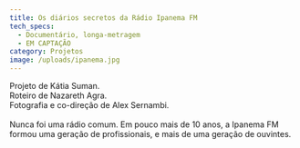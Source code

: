 ```yaml
---
title: Os diários secretos da Rádio Ipanema FM
tech_specs:
  - Documentário, longa-metragem
  - EM CAPTAÇÃO
category: Projetos
image: /uploads/ipanema.jpg
---
```

P﻿rojeto de Kátia Suman.\
R﻿oteiro de Nazareth Agra.\
F﻿otografia e co-direção de Alex Sernambi.\
\
N﻿unca foi uma rádio comum. Em pouco mais de 10 anos, a Ipanema FM formou uma geração de profissionais, e mais de uma geração de ouvintes.